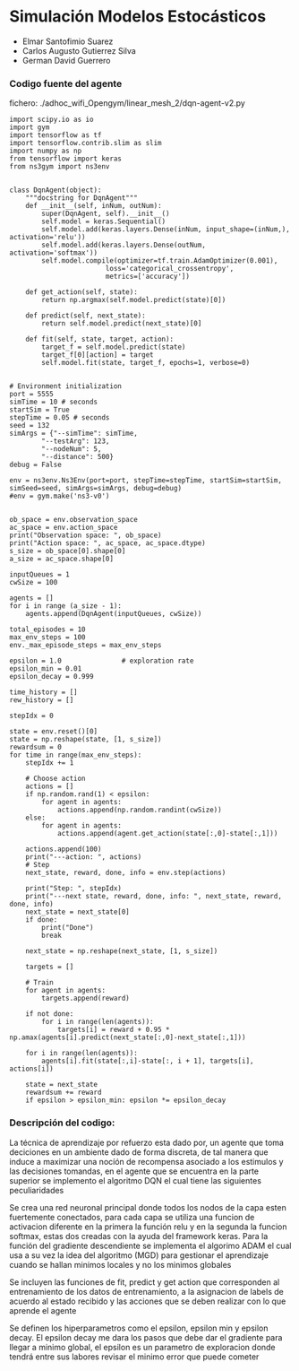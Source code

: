 # Simulación Modelos Estocásticos

<ul>
<li>Elmar Santofimio Suarez</li>
<li>Carlos Augusto Gutierrez Silva</li>
<li>German David Guerrero</li>
</ul>

<h3>
  Codigo fuente del agente
</h3>
    fichero: ./adhoc_wifi_Opengym/linear_mesh_2/dqn-agent-v2.py 
    
    import scipy.io as io
    import gym
    import tensorflow as tf
    import tensorflow.contrib.slim as slim
    import numpy as np
    from tensorflow import keras
    from ns3gym import ns3env


    class DqnAgent(object):
        """docstring for DqnAgent"""
        def __init__(self, inNum, outNum):
            super(DqnAgent, self).__init__()
            self.model = keras.Sequential()
            self.model.add(keras.layers.Dense(inNum, input_shape=(inNum,), activation='relu'))
            self.model.add(keras.layers.Dense(outNum, activation='softmax'))
            self.model.compile(optimizer=tf.train.AdamOptimizer(0.001),
                            loss='categorical_crossentropy',
                            metrics=['accuracy'])

        def get_action(self, state):
            return np.argmax(self.model.predict(state)[0])

        def predict(self, next_state):
            return self.model.predict(next_state)[0]

        def fit(self, state, target, action):
            target_f = self.model.predict(state)
            target_f[0][action] = target 
            self.model.fit(state, target_f, epochs=1, verbose=0)


    # Environment initialization
    port = 5555
    simTime = 10 # seconds
    startSim = True
    stepTime = 0.05 # seconds
    seed = 132
    simArgs = {"--simTime": simTime,
            "--testArg": 123,
            "--nodeNum": 5,
            "--distance": 500}
    debug = False

    env = ns3env.Ns3Env(port=port, stepTime=stepTime, startSim=startSim, simSeed=seed, simArgs=simArgs, debug=debug)
    #env = gym.make('ns3-v0')


    ob_space = env.observation_space
    ac_space = env.action_space
    print("Observation space: ", ob_space)
    print("Action space: ", ac_space, ac_space.dtype)
    s_size = ob_space[0].shape[0]
    a_size = ac_space.shape[0]

    inputQueues = 1
    cwSize = 100

    agents = []
    for i in range (a_size - 1):
        agents.append(DqnAgent(inputQueues, cwSize))

    total_episodes = 10
    max_env_steps = 100
    env._max_episode_steps = max_env_steps

    epsilon = 1.0               # exploration rate
    epsilon_min = 0.01
    epsilon_decay = 0.999

    time_history = []
    rew_history = []

    stepIdx = 0

    state = env.reset()[0]
    state = np.reshape(state, [1, s_size])
    rewardsum = 0
    for time in range(max_env_steps):
        stepIdx += 1
        
        # Choose action
        actions = []
        if np.random.rand(1) < epsilon:
            for agent in agents:
                actions.append(np.random.randint(cwSize))
        else:
            for agent in agents:
                actions.append(agent.get_action(state[:,0]-state[:,1]))

        actions.append(100)
        print("---action: ", actions)
        # Step
        next_state, reward, done, info = env.step(actions)

        print("Step: ", stepIdx)
        print("---next state, reward, done, info: ", next_state, reward, done, info)
        next_state = next_state[0]
        if done:
            print("Done")
            break

        next_state = np.reshape(next_state, [1, s_size])
        
        targets = []

        # Train
        for agent in agents:
            targets.append(reward)

        if not done:
            for i in range(len(agents)):
                targets[i] = reward + 0.95 * np.amax(agents[i].predict(next_state[:,0]-next_state[:,1]))

        for i in range(len(agents)):
            agents[i].fit(state[:,i]-state[:, i + 1], targets[i], actions[i])

        state = next_state
        rewardsum += reward
        if epsilon > epsilon_min: epsilon *= epsilon_decay



<h3>
  Descripción del codigo:
</h3>
La técnica de aprendizaje por refuerzo esta dado por, un agente que toma deciciones en un ambiente dado de forma discreta, de tal manera que induce a maximizar una nocíón de recompensa asociado a los estimulos y las decisiones tomandas, en el agente que se encuentra en la parte superior se implemento el algoritmo DQN el cual tiene las siguientes peculiaridades


Se crea una red neuronal principal donde todos los nodos de la capa esten fuertemente conectados, para cada capa se utiliza una funcion de activacion diferente en la primera la función relu y en la segunda la funcion softmax, estas dos creadas con la ayuda del framework keras.
Para la función del gradiente descendiente se implementa el algorimo ADAM el cual usa a su vez la idea del algoritmo (MGD) para gestionar el aprendizaje cuando se hallan minimos locales y no los minimos globales 

Se incluyen las funciones de fit, predict y get action que corresponden al entrenamiento de los datos de entrenamiento, a la asignacion de labels de acuerdo al estado recibido y las acciones que se deben realizar con lo que aprende el agente

Se definen los hiperparametros como el epsilon, epsilon min y epsilon decay. El epsilon decay me dara los pasos que debe dar el gradiente para llegar a minimo global, el epsilon es un parametro de exploracion donde tendrá entre sus labores revisar el minimo error que puede cometer 
